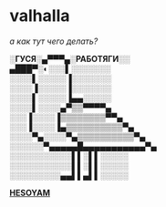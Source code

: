 # valhalla


<i>а как тут чего делать?</i>





<b>
░ГУСЯ░▄▀▀▀▄░РАБОТЯГИ░░<br>
▄███▀░◐░░░▌░░░░░░░<br>
░░░░▌░░░░░▐░░░░░░░<br>
░░░░▐░░░░░▐░░░░░░░<br>
░░░░▌░░░░░▐▄▄░░░░░<br>
░░░░▌░░░░▄▀▒▒▀▀▀▀▄<br>
░░░▐░░░░▐▒▒▒▒▒▒▒▒▀▀▄<br>
░░░▐░░░░▐▄▒▒▒▒▒▒▒▒▒▒▀▄<br>
░░░░▀▄░░░░▀▄▒▒▒▒▒▒▒▒▒▒▀▄<br>
░░░░░░▀▄▄▄▄▄█▄▄▄▄▄▄▄▄▄▄▄▀▄<br>
░░░░░░░░░░░▌▌░▌▌░░░░░<br>
░░░░░░░░░░░▌▌░▌▌░░░░░<br>
░░░░░░░░░▄▄▌▌▄▌▌░░░░░<br>
  
 <a href="https://pbs.twimg.com/media/Cgp2792U4AIn7II.jpg"> HESOYAM </a> 
  
  </b>
